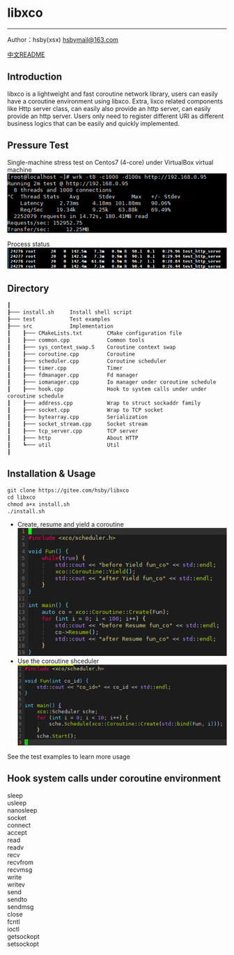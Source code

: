 # libxco

---

Author：hsby(xsx) hsbymail@163.com

[中文README](./README.md)

## Introduction

libxco is a lightweight and fast coroutine network library, users can easily have a coroutine environment using libxco.
Extra, lixco related components like Http server class, can easily also provide an http server, can easily provide an http server.
Users only need to register different URI as different business logics that can be easily and quickly implemented.

## Pressure Test

Single-machine stress test on Centos7 (4-core) under VirtualBox virtual machine  
![image-20220312105339382](https://raw.githubusercontent.com/hsbyhub/ximg/main/202203121055924.png)

Process status  
![image-20220312105415361](https://raw.githubusercontent.com/hsbyhub/ximg/main/202203121055068.png)

## Directory

```
┃
┠─── install.sh     Install shell script
┠─── test           Test examples
┠─── src            Implementation
┃    ┠─── CMakeLists.txt        CMake configuration file
┃    ┠─── common.cpp            Common tools
┃    ┠─── sys_context_swap.S    Coroutine context swap
┃    ┠─── coroutine.cpp         Coroutine
┃    ┠─── scheduler.cpp         Coroutine scheduler
┃    ┠─── timer.cpp             Timer
┃    ┠─── fdmanager.cpp         Fd manager
┃    ┠─── iomanager.cpp         Io manager under coroutine schedule
┃    ┠─── hook.cpp              Hook to system calls under under coroutine schedule
┃    ┠─── address.cpp           Wrap to struct sockaddr family
┃    ┠─── socket.cpp            Wrap to TCP socket
┃    ┠─── bytearray.cpp         Serialization
┃    ┠─── socket_stream.cpp     Socket stream
┃    ┠─── tcp_server.cpp        TCP server
┃    ┠─── http                  About HTTP
┃    ┗─── util                  Util
┃
```

## Installation & Usage
```
git clone https://gitee.com/hsby/libxco
cd libxco
chmod a+x install.sh
./install.sh
```
- Create, resume and yield a coroutine  
![image-20220312105541763](https://raw.githubusercontent.com/hsbyhub/ximg/main/202203121055805.png)
- Use the coroutine shceduler  
![image-20220312105555931](https://raw.githubusercontent.com/hsbyhub/ximg/main/202203121055967.png)

See the test examples to learn more usage

## Hook system calls under coroutine environment
sleep  
usleep  
nanosleep  
socket  
connect  
accept  
read  
readv  
recv  
recvfrom  
recvmsg  
write  
writev  
send  
sendto  
sendmsg  
close  
fcntl  
ioctl  
getsockopt  
setsockopt  
